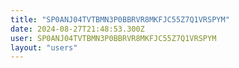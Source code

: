 ```yaml
---
title: "SP0ANJ04TVTBMN3P0BBRVR8MKFJC55Z7Q1VRSPYM"
date: 2024-08-27T21:48:53.300Z
user: SP0ANJ04TVTBMN3P0BBRVR8MKFJC55Z7Q1VRSPYM
layout: "users"
---
```

    